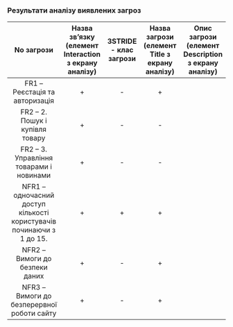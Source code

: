 ### Результати аналізу виявлених загроз
             
| No загрози | Назва зв’язку (елемент Interaction з екрану аналізу) | ЗSTRIDE - клас загрози | Назва загрози (елемент Title з екрану аналізу) | Опис загрози (елемент Description з екрану аналізу) |
|:----------:|:----------------------------------------------------:|:----------------------:|:----------------------------------------------:| :--------------------------------------------------:|
| FR1 – Реєстація та авторизація  | + | - | + | 
| FR2 – 2.	Пошук і купівля товару  | + | - | - |  
| FR2 – 3.	Управління товарами і новинами  | + | - | - | 
| NFR1 – одночасний доступ кількості користувачів починаючи з 1 до 15.| + | + | + | 
| NFR2 – Вимоги до безпеки даних | + | - | + |
| NFR3 – Вимоги до безперервної роботи сайту | + | - | + |

